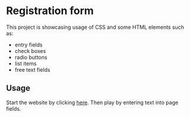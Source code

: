 # Registration form

This project is showcasing usage of CSS and some HTML elements such as: 
- entry fields
- check boxes
- radio buttons
- list items
- free text fields

## Usage

Start the website by clicking [here](https://nenalukic.github.io/registration-form/). Then play by entering text into page fields.

